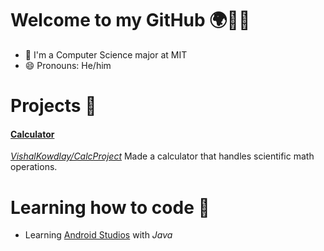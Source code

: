 # Welcome to my GitHub 🌍🧑‍🎓
- 🦆 I'm a Computer Science major at MIT
- 😄 Pronouns: He/him


# Projects 🙇
#### <ins>Calculator</ins>  
*[VishalKowdlay/CalcProject](https://github.com/VishalKowdlay/CalcProject)*
Made a calculator that handles scientific math operations.

# Learning how to code 🚀
-  Learning [Android Studios](https://github.com/VishalKowdlay/Android-App-Dev) with *Java*
